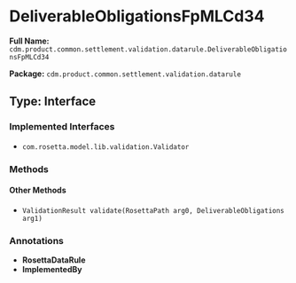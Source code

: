 # DeliverableObligationsFpMLCd34

**Full Name:** `cdm.product.common.settlement.validation.datarule.DeliverableObligationsFpMLCd34`

**Package:** `cdm.product.common.settlement.validation.datarule`

## Type: Interface

### Implemented Interfaces

- `com.rosetta.model.lib.validation.Validator`

### Methods

#### Other Methods

- `ValidationResult validate(RosettaPath arg0, DeliverableObligations arg1)`

### Annotations

- **RosettaDataRule**
- **ImplementedBy**


